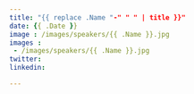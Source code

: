 ```yaml
---
title: "{{ replace .Name "-" " " | title }}"
date: {{ .Date }}
image : /images/speakers/{{ .Name }}.jpg
images : 
 - /images/speakers/{{ .Name }}.jpg
twitter: 
linkedin: 

---
```


